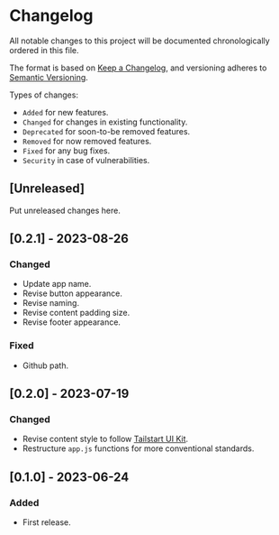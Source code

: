 # Changelog
All notable changes to this project will be documented chronologically ordered
in this file.

The format is based on [Keep a Changelog](https://keepachangelog.com/en/1.0.0/),
and versioning adheres to [Semantic Versioning](https://semver.org/spec/v2.0.0.html).

Types of changes:
* `Added` for new features.
* `Changed` for changes in existing functionality.
* `Deprecated` for soon-to-be removed features.
* `Removed` for now removed features.
* `Fixed` for any bug fixes.
* `Security` in case of vulnerabilities.

## [Unreleased]
Put unreleased changes here.

## [0.2.1] - 2023-08-26
### Changed
- Update app name.
- Revise button appearance.
- Revise naming.
- Revise content padding size.
- Revise footer appearance.

### Fixed
- Github path.

## [0.2.0] - 2023-07-19
### Changed
- Revise content style to follow [Tailstart UI Kit](https://github.com/tailstart/uikit-styleguide).
- Restructure `app.js` functions for more conventional standards.

## [0.1.0] - 2023-06-24
### Added
- First release.